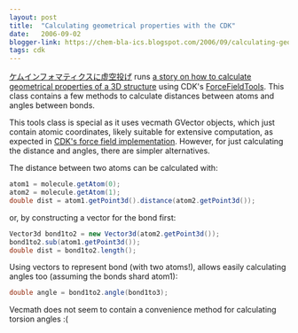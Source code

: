 ```yaml
---
layout: post
title:  "Calculating geometrical properties with the CDK"
date:   2006-09-02
blogger-link: https://chem-bla-ics.blogspot.com/2006/09/calculating-geometrical-properties.html
tags: cdk
---
```


[ケムインフォマティクスに虚空投げ](http://cheminformatics.seesaa.net/) runs [a story on how to calculate geometrical
properties of a 3D structure](https://chem-bla-ics.blogspot.com/2006/09/calculating-geometrical-properties.html) using
CDK's [ForceFieldTools](http://cdk.sourceforge.net/api/org/openscience/cdk/modeling/forcefield/ForceFieldTools.html).
This class contains a few methods to calculate distances between atoms and angles between bonds.

This tools class is special as it uses vecmath GVector objects, which just contain atomic coordinates, likely suitable
for extensive computation, as expected in [CDK's force field implementation](http://cdk.sourceforge.net/api/org/openscience/cdk/modeling/forcefield/package-frame.html).
However, for just calculating the distance and angles, there are simpler alternatives.

The distance between two atoms can be calculated with:

```java
atom1 = molecule.getAtom(0);
atom2 = molecule.getAtom(1);
double dist = atom1.getPoint3d().distance(atom2.getPoint3d());
```

or, by constructing a vector for the bond first:

```java
Vector3d bond1to2 = new Vector3d(atom2.getPoint3d());
bond1to2.sub(atom1.getPoint3d());
double dist = bond1to2.length();
```

Using vectors to represent bond (with two atoms!), allows easily calculating angles too (assuming the bonds shard atom1):

```java
double angle = bond1to2.angle(bond1to3);
```

Vecmath does not seem to contain a convenience method for calculating torsion angles :(
